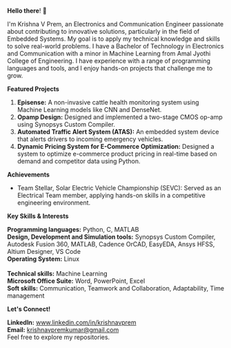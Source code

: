 **Hello there**! 👋

I'm Krishna V Prem, an Electronics and Communication Engineer passionate about contributing to innovative solutions, particularly in the field of Embedded Systems. My goal is to apply my technical knowledge and skills to solve real-world problems. I have a Bachelor of Technology in Electronics and Communication with a minor in Machine Learning from Amal Jyothi College of Engineering. I have experience with a range of programming languages and tools, and I enjoy hands-on projects that challenge me to grow.

**Featured Projects**

1. **Episense:** A non-invasive cattle health monitoring system using Machine Learning models like CNN and DenseNet.
2. **Opamp Design:** Designed and implemented a two-stage CMOS op-amp using Synopsys Custom Compiler.
3. **Automated Traffic Alert System (ATAS):** An embedded system device that alerts drivers to incoming emergency vehicles.
4. **Dynamic Pricing System for E-Commerce Optimization:** Designed a system to optimize e-commerce product pricing in real-time based on demand and competitor data using Python.

**Achievements**

* Team Stellar, Solar Electric Vehicle Championship (SEVC): Served as an Electrical Team member, applying hands-on skills in a competitive engineering environment.

**Key Skills & Interests**

**Programming languages:** Python, C, MATLAB 
<br>
**Design, Development and Simulation tools:** Synopsys Custom Compiler, Autodesk Fusion 360, MATLAB, Cadence OrCAD, EasyEDA, Ansys HFSS, Altium Designer, VS Code 
<br>
**Operating System:** Linux   
<br>
**Technical skills:** Machine Learning
<br>
**Microsoft Office Suite:** Word, PowerPoint, Excel
<br>
**Soft skills:** Communication, Teamwork and Collaboration, Adaptability, Time management 

**Let's Connect!**

**LinkedIn:** www.linkedin.com/in/krishnavprem
<br>
**Email:** krishnavpremkumar@gmail.com
<br>
Feel free to explore my repositories.
